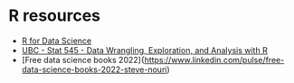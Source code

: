# R resources

- [R for Data Science](https://r4ds.had.co.nz/index.html)
- [UBC - Stat 545 - Data Wrangling, Exploration, and Analysis with R](https://stat545.com/)
- [Free data science books 2022]{https://www.linkedin.com/pulse/free-data-science-books-2022-steve-nouri)

